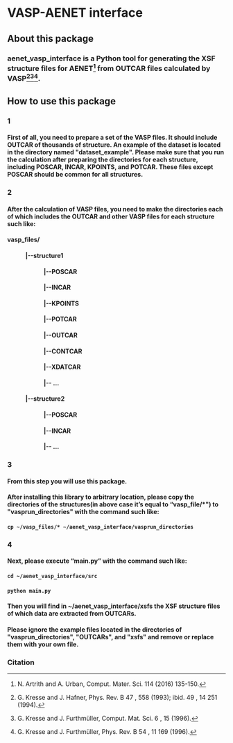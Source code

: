 # VASP-AENET interface
## About this package
### aenet_vasp_interface is a Python tool for generating the XSF structure files for AENET[^1] from OUTCAR files calculated by VASP[^2][^3][^4].
## How to use this package
### 1
#### First of all, you need to prepare a set of the VASP files. It should include OUTCAR of thousands of structure. An example of the dataset  is located in the directory named "dataset_example". Please make sure that you run the calculation after preparing the directories for each structure, including POSCAR, INCAR, KPOINTS, and POTCAR. These files except POSCAR should be common for all structures.

### 2
#### After the calculation of VASP files, you need to make the directories each of which includes the OUTCAR and other VASP files for each structure such like:
#### vasp_files/
#### &emsp;&emsp;&emsp;|--structure1
#### &emsp;&emsp;&emsp;&emsp;&emsp;&emsp;|--POSCAR
#### &emsp;&emsp;&emsp;&emsp;&emsp;&emsp;|--INCAR
#### &emsp;&emsp;&emsp;&emsp;&emsp;&emsp;|--KPOINTS
#### &emsp;&emsp;&emsp;&emsp;&emsp;&emsp;|--POTCAR
#### &emsp;&emsp;&emsp;&emsp;&emsp;&emsp;|--OUTCAR
#### &emsp;&emsp;&emsp;&emsp;&emsp;&emsp;|--CONTCAR
#### &emsp;&emsp;&emsp;&emsp;&emsp;&emsp;|--XDATCAR
#### &emsp;&emsp;&emsp;&emsp;&emsp;&emsp;|--   …
#### &emsp;&emsp;&emsp;|--structure2
#### &emsp;&emsp;&emsp;&emsp;&emsp;&emsp;|--POSCAR
#### &emsp;&emsp;&emsp;&emsp;&emsp;&emsp;|--INCAR
#### &emsp;&emsp;&emsp;&emsp;&emsp;&emsp;|--   …

### 3
#### From this step you will use this package.
#### After installing this library to arbitrary location, please copy the directories of the structures(in above case it’s equal to “vasp_file/*") to "vasprun_directories" with the command such like:
#### ```cp ~/vasp_files/* ~/aenet_vasp_interface/vasprun_directories```

### 4
#### Next, please execute “main.py” with the command such like:
#### ```cd ~/aenet_vasp_interface/src```
#### ```python main.py```

#### Then you will find in ~/aenet_vasp_interface/xsfs the XSF structure files of which data are extracted from OUTCARs.
#### Please ignore the example files located in the directories of "vasprun_directories", "OUTCARs", and "xsfs" and remove or replace them with your own file.


### Citation
[^1]: N. Artrith and A. Urban, Comput. Mater. Sci. 114 (2016) 135-150.
[^2]: G. Kresse and J. Hafner, Phys. Rev. B 47 , 558 (1993); ibid. 49 , 14 251 (1994).
[^3]: G. Kresse and J. Furthmüller, Comput. Mat. Sci. 6 , 15 (1996).
[^4]: G. Kresse and J. Furthmüller, Phys. Rev. B 54 , 11 169 (1996).

